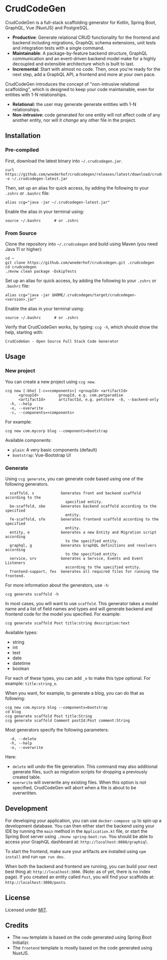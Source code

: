 # CrudCodeGen
CrudCodeGen is a full-stack scaffolding generator for Kotlin, Spring Boot, GraphQL, Vue (NuxtJS) and PostgreSQL.

- **Productive**: Generate relational CRUD functionality for the frontend and backend including migrations, GraphQL schema extensions, unit tests and integration tests with a single command.
- **Maintainable**: A package-by-feature backend structure, GraphQL communication and an event-driven backend model make for a highly decoupled and extensible architecture which is built to last.
- **Incremental**: Start with almost no code. Then, once you're ready for the next step, add a GraphQL API, a frontend and more at your own pace.

CrudCodeGen introduces the concept of "non-intrusive relational scaffolding", which is designed to keep your code maintainable, even for entities with 1-N relationships.

- **Relational:** the user may generate generate entities with 1-N relationships.
- **Non-intrusive:** code generated for one entity will not affect code of any another entity, nor will it *change* any other file in the project.

## Installation
### Pre-compiled
First, download the latest binary into `~/.crudcodegen.jar`.
```
curl https://github.com/wnederhof/crudcodegen/releases/latest/download/crudcodegen.jar -o ~/.crudcodegen-latest.jar
```
Then, set up an alias for quick access, by adding the following to your `.zshrc` or `.bashrc` file:
```
alias ccg="java -jar ~/.crudcodegen-latest.jar"
```
Enable the alias in your terminal using:
```
source ~/.bashrc      # or .zshrc
```

### From Source
Clone the repository into `~/.crudcodegen` and build using Maven (you need Java 11 or higher):
```
cd ~
git clone https://github.com/wnederhof/crudcodegen.git .crudcodegen
cd crudcodegen
./mvnw clean package -DskipTests
```
Set up an alias for quick access, by adding the following to your `.zshrc` or `.bashrc` file:
```
alias ccg="java -jar $HOME/.crudcodegen/target/crudcodegen-<version>.jar"
```
Enable the alias in your terminal using:
```
source ~/.bashrc      # or .zshrc
```
Verify that CrudCodeGen works, by typing: `ccg -h`, which should show the help, starting with:
```
CrudCodeGen - Open Source Full Stack Code Generator
```

## Usage
### New project
You can create a new project using `ccg new`.
```
ccg new [-bho] [-c=<components>] <groupId> <artifactId>
      <groupId>         groupId, e.g. com.petparadise
      <artifactId>      artifactId, e.g. petstore  -b, --backend-only
  -h, --help
  -o, --overwrite
  -c, --components=<components>
```
For example:
```
ccg new com.mycorp blog --components=bootstrap
```
Available components:

- `plain`: A very basic components (default)
- `bootstrap`: Vue-Bootstrap UI

### Generate
Using `ccg generate`, you can generate code based using one of the following generators.
```
  scaffold, s            Generates front and backend scaffold according to the
                           specified entity.
  be-scaffold, sbe       Generates backend scaffold according to the specified
                           entity.
  fe-scaffold, sfe       Generates frontend scaffold according to the specified
                           entity.
  entity, e              Generates a new Entity and Migration script according
                           to the specified entity.
  graphql, g             Generates GraphQL definitions and resolvers according
                           to the specified entity.
  service, srv           Generates a Service, Events and Event Listeners
                           according to the specified entity.
  frontend-support, fes  Generates all required files for running the frontend.
```
For more information about the generators, use `-h`:
```
ccg generate scaffold -h
```
In most cases, you will want to use `scaffold`. This generator takes a model name and a list of field names and types and will generate backend and frontend code for the model you specified. For example:
```
ccg generate scaffold Post title:string description:text
```
Available types:
- string
- int 
- text
- date
- datetime
- boolean

For each of these types, you can add `_o` to make this type optional. For example: `title:string_o`.

When you want, for example, to generate a blog, you can do that as following:
```
ccg new com.mycorp blog --components=bootstrap
cd blog
ccg generate scaffold Post title:String
ccg generate scaffold Comment postId:Post comment:String
```
Most generators specify the following parameters:
```
  -d, --delete
  -h, --help
  -o, --overwrite
```
Here:
- `delete` will undo the file generation. This command may also additional generate files, such as migration scripts for dropping a previously created table.
- `overwrite` will overwrite any existing files. When this option is not specified, CrudCodeGen will abort when a file is about to be overwritten.

## Development
For developing your application, you can use `docker-compose up` to spin up a development database. You can then either start the backend using your IDE by running the `main` method in the `Application.kt` file, or start the Spring Boot server using `./mvnw spring-boot:run`. You should be able to access your GraphQL dashboard at: `http://localhost:8080/graphiql`.

To start the frontend, make sure your artifacts are installed using `npm install` and run `npm run dev`.

When both the backend and frontend are running, you can build your next best thing at: `http://localhost:3000`. (Note: as of yet, there is no index page). If you created an entity called `Post`, you will find your scaffolds at: `http://localhost:3000/posts`.

## License
Licensed under [MIT](LICENSE.md).

## Credits
- The `new` template is based on the code generated using Spring Boot Initializr.
- The `frontend` template is mostly based on the code generated using NuxtJS.
